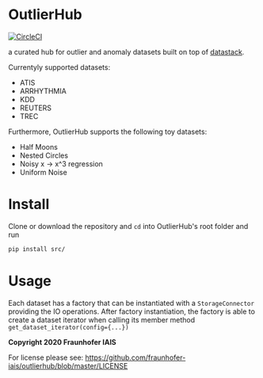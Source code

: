 # OutlierHub

[![CircleCI](https://circleci.com/gh/fraunhofer-iais/outlierhub.svg?style=svg)](https://circleci.com/gh/fraunhofer-iais/outlierhub)


a curated hub for outlier and anomaly datasets built on top of [datastack](https://github.com/le1nux/datastack).

Currentyly supported datasets:

* ATIS
* ARRHYTHMIA
* KDD
* REUTERS
* TREC

Furthermore, OutlierHub supports the following toy datasets:

* Half Moons
* Nested Circles
* Noisy x -> x^3 regression
* Uniform Noise

# Install 

Clone or download the repository and `cd` into OutlierHub's root folder and run

```bash
pip install src/
```

# Usage

Each dataset has a factory that can be instantiated with a `StorageConnector` providing the IO operations. 
After factory instantiation, the factory is able to create a dataset iterator when calling its member method `get_dataset_iterator(config={...})`  

**Copyright 2020 Fraunhofer IAIS**

For license please see: https://github.com/fraunhofer-iais/outlierhub/blob/master/LICENSE
